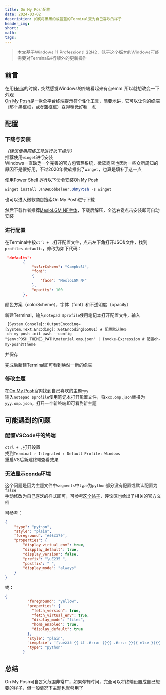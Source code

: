 ```yaml
---
title: On My Posh配置
date: 2024-03-02
description: 如何将黑黑的或蓝蓝的Terminal变为自己喜欢的样子
header_img: 
short: 
math: 
tags:
---
```

>本文基于Windows 11 Professional 22H2，低于这个版本的Windows可能需要对Terminal进行额外的更新操作

## 前言
在用[Helix](https://helix-editor.com/)的时候，突然感觉Windows的终端看起来有点emm..所以就想改变一下外观  
[On My Posh](https://ohmyposh.dev/)是一款全平台终端提示符个性化工具，简要地讲，它可以让你的终端（那个黑框框，或者蓝框框）变得稍微好看一点
## 配置
### 下载与安装
*（建议使用网络工具进行以下操作）*  
推荐使用`winget`进行安装  
Windows一直缺乏一个完善的官方包管理系统，微软商店也因为一些众所周知的原因不是很好用，不过2020年微软推出了`winget`，也算是填补了这一点

使用Power Shell 运行以下命令安装Oh My Posh 
```powershell
winget install JanDeDobbeleer.OhMyPosh -s winget
```
也可以进入微软商店搜索On My Posh进行下载

然后下载作者推荐[MesloLGM NF字体](https://github.com/ryanoasis/nerd-fonts/releases/download/v2.1.0/Meslo.zip)，下载后解压，全选右键点击安装即可自动安装
### 进行配置
在Terminal中按`ctrl + ,`打开配置文件，点击左下角打开JSON文件，找到`profiles-defaults`，修改为如下代码：
```JSON
 "defaults": 
        {
            "colorScheme": "Campbell", 
            "font": 
            {
                "face": "MesloLGM NF"
            },
            "opacity": 100
        },
```
颜色方案（colorScheme），字体（font）和不透明度（opacity）

新建Terminal，输入`notepad $profile`使用笔记本打开配置文件，输入
```text
 [System.Console]::OutputEncoding=[System.Text.Encoding]::GetEncoding(65001) # 配置默认编码
 oh-my-posh init pwsh --config "$env:POSH_THEMES_PATH\material.omp.json" | Invoke-Expression # 配置oh-my-posh的theme
```
并保存

完成后新建Terminal即可看到焕然一新的终端
### 修改主题
在[On My Posh](https://ohmyposh.dev/)官网找到自己喜欢的主题`yyy`  
输入`notepad $profile`使用笔记本打开配置文件，将`xxx.omp.json`替换为`yyy.omp.json`，打开一个新终端即可看到新主题
## 可能遇到的问题
### 配置VSCode中的终端
`ctrl + ,`打开设置  
找到`Terminal › Integrated › Default Profile: Windows`  
重启VS后新建终端查看效果
### 无法显示conda环境
这个问题是因为主题文件中`segments`中`type`为`python`部分没有配置或默认配置为`false`  
手动修改为自己喜欢的样式即可，可参考[这个帖子](https://stackoverflow.com/questions/75718484/how-can-i-see-conda-env-in-oh-my-posh-theme-in-powershell)，评论区也给出了相关的官方文档

可参考：
```JSON
{
	"type": "python",
	"style": "plain",
	"foreground": "#98C379",
	"properties": {
		"display_virtual_env": true,
		"dispplay_default": true,
		"display_version": false,
		"prefix": "\uE235 ",
		"postfix": " ",
		"display_mode": "always"
	}
}
```
或：
```JSON
{
          "foreground": "yellow",
          "properties": {
            "fetch_version": true,
            "fetch_virtual_env": true,
            "display_mode": "files",
            "home_enabled": true,
            "display_default": true
          },
          "style": "plain",
          "template": "[\ue235 {{ if .Error }}{{ .Error }}{{ else }}{{ if .Venv }}{{ .Venv }}{{ end }}{{ .Full }}{{ end }}]",
          "type": "python"
        }
```
## 总结
On My Posh可自定义范围非常广，如果你有时间，完全可以将终端设置成自己想要的样子，但一般情况下主题也就够用了